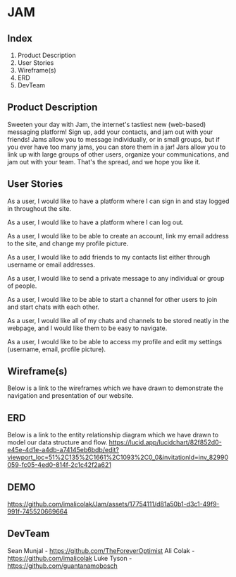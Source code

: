 # JAM

## Index

1. Product Description
2. User Stories
3. Wireframe(s)
4. ERD
5. DevTeam

## Product Description

Sweeten your day with Jam, the internet's tastiest new (web-based) messaging platform! Sign up, add your contacts, and jam out with your friends! Jams allow you to message individually, or in small groups, but if you ever have too many jams, you can store them in a jar! Jars allow you to link up with large groups of other users, organize your communications, and jam out with your team. That's the spread, and we hope you like it.

## User Stories

As a user, I would like to have a platform where I can sign in and stay logged in throughout the site.

As a user, I would like to have a platform where I can log out.

As a user, I would like to be able to create an account, link my email address to the site, and change my profile picture.

As a user, I would like to add friends to my contacts list either through username or email addresses.

As a user, I would like to send a private message to any individual or group of people.

As a user, I would like to be able to start a channel for other users to join and start chats with each other.

As a user, I would like all of my chats and channels to be stored neatly in the webpage, and I would like them to be easy to navigate.

As a user, I would like to be able to access my profile and edit my settings (username, email, profile picture).

## Wireframe(s)

Below is a link to the wireframes which we have drawn to demonstrate the navigation and presentation of our website.

## ERD

Below is a link to the entity relationship diagram which we have drawn to model our data structure and flow.
https://lucid.app/lucidchart/82f852d0-e45e-4d1e-a4db-a74145eb6bdb/edit?viewport_loc=51%2C135%2C1661%2C1093%2C0_0&invitationId=inv_82990059-fc05-4ed0-814f-2c1c42f2a621

## DEMO


https://github.com/imalicolak/Jam/assets/17754111/d81a50b1-d3c1-49f9-991f-745520669664



## DevTeam

Sean Munjal - https://github.com/TheForeverOptimist
Ali Colak - https://github.com/imalicolak
Luke Tyson - https://github.com/guantanamobosch
